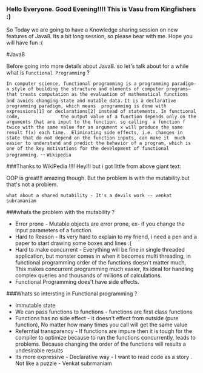 
### Hello Everyone. Good Evening!!!! This is Vasu from Kingfishers :)

 So Today we are going to have a Knowledge sharing session on new features of Java8. Its a bit long session, so please bear with me. Hope you will have fun :(

#Java8

Before going into more details about Java8. so let's talk about for a while what is `Functional Programming` ?  

  `In computer science, functional programming is a programming paradigm—a style of building the structure
  and elements of computer programs—that treats computation as the evaluation of mathematical functions 
  and avoids changing-state and mutable data.` 
  `It is a declarative programming paradigm, which means 
  programming is done with expressions[1] or declarations[2] instead of statements. In functional code,              
  the output value of a function depends only on the arguments that are input to the function, so calling 
  a function f twice with the same value for an argument x will produce the same result f(x) each time. 
  Eliminating side effects, i.e. changes in state that do not depend on the function inputs, can make it 
  much easier to understand and predict the behavior of a program, which is one of the key motivations for
  the development of functional programming.` -- `Wikipedia`
  
###Thanks to WikiPedia !!!!
Hey!!! but i got little from above giant text: 

  OOP is great!!! amazing though. But the problem is with the mutability.but that's not a problem.
  
  `what about a shared mutability - It's a devils work -- venkat subramaniam`
  
      
###whats the problem with the mutability ? 
* Error prone - Mutable objects are error prone, ex- if you change the input parameters of a function.
* Hard to Reason - Its very hard to explain to my friend, i need a pen and a paper to start drawing some boxes and lines :(
* Hard to make concurrent - Everything will be fine in single threaded application, but monster comes in when it becomes multi threading, in functional programming order of the functions doesn't matter much, This makes concurrent programming much easier, Its ideal for handling complex queries and thousands of millions of calculations.
* Functional Programming does't have side effects.


###Whats so intersting in Functional programming ?
* Immutable state 
* We can pass functions to functions - functions are first class functions 
* Functions has no side effect - it doesn't effect from outside (pure function), No matter how many times you call will get the same value 
* Referntial transparency - If functions are impure then it is tough for the compiler to optimize because to run the functions concurrently, leads to problems. Because changing the order of the functions will results a undesirable results
* Its more expressive - Declarative way - I want to read code as a story . Not like a puzzle - Venkat subrmaniam




